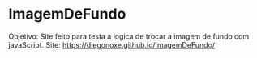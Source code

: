 # ImagemDeFundo
 
Objetivo: Site feito para testa a logica de trocar a imagem de fundo com javaScript.
Site: https://diegonoxe.github.io/ImagemDeFundo/
